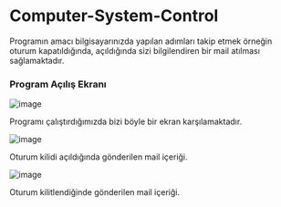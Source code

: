 # Computer-System-Control

<p> Programın amacı bilgisayarınızda yapılan adımları takip etmek örneğin oturum kapatıldığında, açıldığında sizi bilgilendiren bir mail atılması sağlamaktadır. </p>

<h3> Program Açılış Ekranı </h3>

![image](https://user-images.githubusercontent.com/61975188/158664250-91c087d4-9c8c-4127-b40a-ca862a5dc6e5.png)

<p> Programı çalıştırdığımızda bizi böyle bir ekran karşılamaktadır. </p>

![image](https://user-images.githubusercontent.com/61975188/158664796-aa17bef7-2378-48c2-b162-899dcecdee5c.png)

<p> Oturum kilidi açıldığında gönderilen mail içeriği. </p>

![image](https://user-images.githubusercontent.com/61975188/158665045-a8da91a4-6519-4799-999e-417c5b471dab.png)

<p> Oturum kilitlendiğinde gönderilen mail içeriği. </p>
